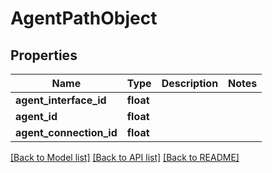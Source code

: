 # AgentPathObject

## Properties
Name | Type | Description | Notes
------------ | ------------- | ------------- | -------------
**agent_interface_id** | **float** |  | 
**agent_id** | **float** |  | 
**agent_connection_id** | **float** |  | 

[[Back to Model list]](../README.md#documentation-for-models) [[Back to API list]](../README.md#documentation-for-api-endpoints) [[Back to README]](../README.md)

